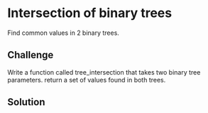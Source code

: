 # Intersection of binary trees
Find common values in 2 binary trees.

## Challenge
Write a function called tree_intersection that takes two binary tree parameters.
return a set of values found in both trees.

## Solution
<!-- Embedded whiteboard image -->

